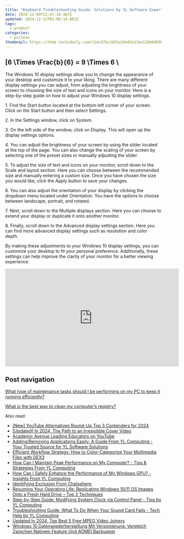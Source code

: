 ```yaml
---
title: "Keyboard Troubleshooting Guide: Solutions by YL Software Experts"
date: 2024-12-09T21:47:10.467Z
updated: 2024-12-12T02:09:14.002Z
tags:
  - product
categories:
  - pcclean
thumbnail: https://thmb.techidaily.com/11ac2fbc2d55a16e83a13ae11b90d85bbbd47dc0f4e83a3ee2cd2c6dc684fba9.jpg
---
```


## \[6 \Times \Frac{b}{6} = 9 \Times 6 \

The Windows 10 display settings allow you to change the appearance of your desktop and customize it to your liking. There are many different display settings you can adjust, from adjusting the brightness of your screen to choosing the size of text and icons on your monitor. Here is a step-by-step guide on how to adjust your Windows 10 display settings. 

1\. Find the Start button located at the bottom left corner of your screen. Click on the Start button and then select Settings.

2\. In the Settings window, click on System.

3\. On the left side of the window, click on Display. This will open up the display settings options. 

4\. You can adjust the brightness of your screen by using the slider located at the top of the page. You can also change the scaling of your screen by selecting one of the preset sizes or manually adjusting the slider.

5\. To adjust the size of text and icons on your monitor, scroll down to the Scale and layout section. Here you can choose between the recommended size and manually entering a custom size. Once you have chosen the size you would like, click the Apply button to save your changes.

6\. You can also adjust the orientation of your display by clicking the dropdown menu located under Orientation. You have the options to choose between landscape, portrait, and rotated.

7\. Next, scroll down to the Multiple displays section. Here you can choose to extend your display or duplicate it onto another monitor.

8\. Finally, scroll down to the Advanced display settings section. Here you can find more advanced display settings such as resolution and color depth. 

By making these adjustments to your Windows 10 display settings, you can customize your desktop to fit your personal preference. Additionally, these settings can help improve the clarity of your monitor for a better viewing experience.

<!-- affiliate ads begin -->
<iframe width="560" height="315" src="https://www.youtube.com/embed/U6lCtLUeROA?si=se6OFuis9JpcTGJf" title="YouTube video player" frameborder="0" allow="accelerometer; autoplay; clipboard-write; encrypted-media; gyroscope; picture-in-picture; web-share" referrerpolicy="strict-origin-when-cross-origin" allowfullscreen></iframe>
<!-- affiliate ads end -->

## Post navigation

[What type of maintenance tasks should I be performing on my PC to keep it running efficiently?](https://tools.techidaily.com/pcclean/products/)

[What is the best way to clean my computer’s registry?](https://tools.techidaily.com/pcclean/products/)

<ins class="adsbygoogle"
     style="display:block"
     data-ad-format="autorelaxed"
     data-ad-client="ca-pub-7571918770474297"
     data-ad-slot="1223367746"></ins>

<ins class="adsbygoogle"
     style="display:block"
     data-ad-client="ca-pub-7571918770474297"
     data-ad-slot="8358498916"
     data-ad-format="auto"
     data-full-width-responsive="true"></ins>

<span class="atpl-alsoreadstyle">Also read:</span>
<div><ul>
<li><a href="https://youtube-data.techidaily.com/outube-alternatives-round-up-top-3-contenders-for-2024/"><u>[New] YouTube Alternatives Round-Up Top 3 Contenders for 2024</u></a></li>
<li><a href="https://facebook-video-content.techidaily.com/updated-in-2024-the-path-to-an-irresistible-cover-video/"><u>[Updated] In 2024, The Path to an Irresistible Cover Video</u></a></li>
<li><a href="https://youtube-video-recordings.techidaily.com/academic-avenue-leading-educators-on-youtube/"><u>Academic Avenue Leading Educators on YouTube</u></a></li>
<li><a href="https://discover-bits.techidaily.com/addingremoving-applications-easily-a-guide-from-yl-computing-your-trusted-source-for-yl-software-solutions/"><u>Adding/Removing Applications Easily: A Guide From YL Computing - Your Trusted Source for YL Software Solutions</u></a></li>
<li><a href="https://discover-bits.techidaily.com/efficient-workflow-strategy-how-to-color-categorize-your-multimedia-files-with-dex3/"><u>Efficient Workflow Strategy: How to Color-Categorize Your Multimedia Files with DEX3</u></a></li>
<li><a href="https://discover-bits.techidaily.com/how-can-i-maintain-peak-performance-on-my-computer-tips-and-strategies-from-yl-computing/"><u>How Can I Maintain Peak Performance on My Computer? - Tips & Strategies From YL Computing</u></a></li>
<li><a href="https://discover-bits.techidaily.com/how-can-i-safely-enhance-the-performance-of-my-windows-gpu-insights-from-yl-computing/"><u>How Can I Safely Enhance the Performance of My Windows GPU? - Insights From YL Computing</u></a></li>
<li><a href="https://tiktok-clips.techidaily.com/identifying-exclusion-from-chatsphere/"><u>Identifying Exclusion From Chatsphere</u></a></li>
<li><a href="https://win-luxury.techidaily.com/resuming-your-operating-life-replicating-windows-1011-os-images-onto-a-fresh-hard-drive-top-2-techniques/"><u>Resuming Your Operating Life: Replicating Windows 10/11 OS Images Onto a Fresh Hard Drive – Top 2 Techniques</u></a></li>
<li><a href="https://discover-bits.techidaily.com/step-by-step-guide-modifying-system-clock-via-control-panel-tips-by-yl-computing/"><u>Step-by-Step Guide: Modifying System Clock via Control Panel - Tips by YL Computing</u></a></li>
<li><a href="https://discover-bits.techidaily.com/troubleshooting-guide-what-to-do-when-your-sound-card-fails-tech-help-by-yl-computing/"><u>Troubleshooting Guide: What To Do When Your Sound Card Fails - Tech Help by YL Computing</u></a></li>
<li><a href="https://smart-video-editing.techidaily.com/updated-in-2024-top-best-5-free-mpeg-video-joiners/"><u>Updated In 2024, Top Best 5 Free MPEG Video Joiners</u></a></li>
<li><a href="https://solve-hot.techidaily.com/windows-10-datenwiederherstellung-mit-versionierung-vergleich-zwischen-nativem-feature-und-aomei-backupper/"><u>Windows 10 Datenwiederherstellung Mit Versionierung: Vergleich Zwischen Nativem Feature Und AOMEI Backupper</u></a></li>
</ul></div>

